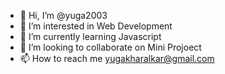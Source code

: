 - 👋 Hi, I’m @yuga2003
- 👀 I’m interested in Web Development
- 🌱 I’m currently learning Javascript
- 💞️ I’m looking to collaborate on Mini Projoect 
- 📫 How to reach me yugakharalkar@gmail.com


<!---
yuga2003/yuga2003 is a ✨ special ✨ repository because its `README.md` (this file) appears on your GitHub profile.
You can click the Preview link to take a look at your changes.
--->
